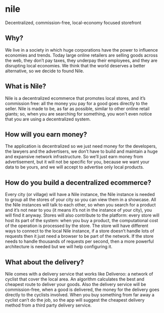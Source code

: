 # nile
Decentralized, commission-free, local-economy focused storefront
## Why?
We live in a society in which huge corporations have the power to influence economies and trends. Today large online retailers are selling goods across the web, they don’t pay taxes, they underpay their employees, and they are disrupting local economies. We think that the world deserves a better alternative, so we decide to found Nile.
## What is Nile?
Nile is a decentralized ecommerce that promotes local stores, and it’s commission free: all the money you pay for a good goes directly to the seller. Nile is made to be, as far as possible, similar to other online retail giants; so, when you are searching for something, you won't even notice that you are using a decentralized system.
## How will you earn money?
The application is decentralized so we just need money for the developers, the lawyers and the advertisers, we don’t have to build and maintain a huge and expansive network infrastructure. So we’ll just earn money from advertisement, but it will not be specific for you, because we want your data to be yours, and we will accept to advertise only local products.
## How do you build a decentralized ecommerce?
Every city (or village) will have a Nile instance, the Nile instance is needed to group all the stores of your city so you can view them in a showcase. All the Nile instances will talk to each other, so when you search for a product and it’s not near to you (it means it’s not in the instance of your city), you will find it anyway.
Stores will also contribute to the platform: every store will host its part of the system: when you buy a product, the computational cost of the operation is processed by the store. The store will have different ways to connect to the local Nile instance, if a store doesn’t handle lots of requests then it just need a browser to be part of the network. If the store needs to handle thousands of requests per second, then a more powerful architecture is needed but we will help configuring it.
## What about the delivery?
Nile comes with a delivery service that works like Deliveroo: a network of cyclist that cover the local area. An algorithm calculates the best and cheapest route to deliver your goods.
Also the delivery service will be commission-free, when a good is delivered, the money for the delivery goes directly to the cyclists involved.
When you buy something from far away a cyclist can’t do the job, so the app will suggest the cheapest delivery method from a third party delivery service.
